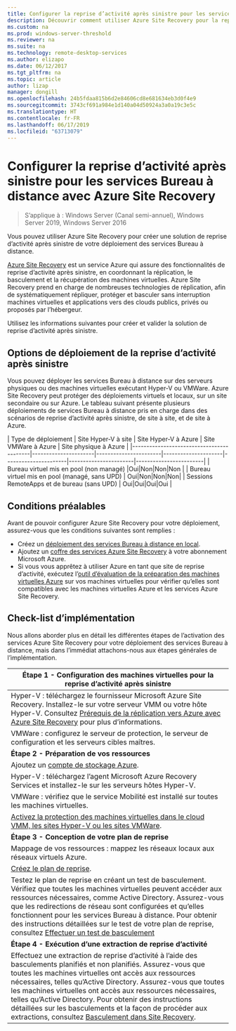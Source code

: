```yaml
---
title: Configurer la reprise d’activité après sinistre pour les services Bureau à distance avec Azure Site Recovery
description: Découvrir comment utiliser Azure Site Recovery pour la reprise d’activité après sinistre dans un déploiement des services Bureau à distance
ms.custom: na
ms.prod: windows-server-threshold
ms.reviewer: na
ms.suite: na
ms.technology: remote-desktop-services
ms.author: elizapo
ms.date: 06/12/2017
ms.tgt_pltfrm: na
ms.topic: article
author: lizap
manager: dongill
ms.openlocfilehash: 24b5fdaa815b6d2e84606cd8e681634eb3d0f4e9
ms.sourcegitcommit: 3743cf691a984e1d140a04d50924a3a0a19c3e5c
ms.translationtype: HT
ms.contentlocale: fr-FR
ms.lasthandoff: 06/17/2019
ms.locfileid: "63713079"
---
```

# <a name="set-up-disaster-recovery-for-rds-using-azure-site-recovery"></a>Configurer la reprise d’activité après sinistre pour les services Bureau à distance avec Azure Site Recovery

>S’applique à : Windows Server (Canal semi-annuel), Windows Server 2019, Windows Server 2016

Vous pouvez utiliser Azure Site Recovery pour créer une solution de reprise d’activité après sinistre de votre déploiement des services Bureau à distance. 

[Azure Site Recovery](/azure/site-recovery/site-recovery-overview) est un service Azure qui assure des fonctionnalités de reprise d’activité après sinistre, en coordonnant la réplication, le basculement et la récupération des machines virtuelles. Azure Site Recovery prend en charge de nombreuses technologies de réplication, afin de systématiquement répliquer, protéger et basculer sans interruption machines virtuelles et applications vers des clouds publics, privés ou proposés par l’hébergeur. 

Utilisez les informations suivantes pour créer et valider la solution de reprise d’activité après sinistre.

## <a name="disaster-recovery-deployment-options"></a>Options de déploiement de la reprise d’activité après sinistre

Vous pouvez déployer les services Bureau à distance sur des serveurs physiques ou des machines virtuelles exécutant Hyper-V ou VMWare. Azure Site Recovery peut protéger des déploiements virtuels et locaux, sur un site secondaire ou sur Azure. Le tableau suivant présente plusieurs déploiements de services Bureau à distance pris en charge dans des scénarios de reprise d’activité après sinistre, de site à site, et de site à Azure.

| Type de déploiement                          | Site Hyper-V à site | Site Hyper-V à Azure | Site VMWare à Azure | Site physique à Azure |
|------------------------------------------|----------------------|-----------------------|---------------------|----------------------|-----------------------|------------------------|
| Bureau virtuel mis en pool (non managé)       |Oui|Non|Non|Non |
| Bureau virtuel mis en pool (managé, sans UPD) | Oui|Non|Non|Non|
| Sessions RemoteApps et de bureau (sans UPD) | Oui|Oui|Oui|Oui  |

## <a name="prerequisites"></a>Conditions préalables

Avant de pouvoir configurer Azure Site Recovery pour votre déploiement, assurez-vous que les conditions suivantes sont remplies :

- Créez un [déploiement des services Bureau à distance en local](rds-deploy-infrastructure.md).
- Ajoutez un [coffre des services Azure Site Recovery](/azure/site-recovery/site-recovery-vmm-to-azure#create-a-recovery-services-vault) à votre abonnement Microsoft Azure.
- Si vous vous apprêtez à utiliser Azure en tant que site de reprise d’activité, exécutez l’[outil d’évaluation de la préparation des machines virtuelles Azure](https://azure.microsoft.com/downloads/vm-readiness-assessment/) sur vos machines virtuelles pour vérifier qu’elles sont compatibles avec les machines virtuelles Azure et les services Azure Site Recovery.
 
## <a name="implementation-checklist"></a>Check-list d’implémentation

Nous allons aborder plus en détail les différentes étapes de l’activation des services Azure Site Recovery pour votre déploiement des services Bureau à distance, mais dans l’immédiat attachons-nous aux étapes générales de l’implémentation.

| **Étape 1 - Configuration des machines virtuelles pour la reprise d’activité après sinistre**                                                                                                                                                                                               |
|--------------------------------------------------------------------------------------------------------------------------------------------------------------------------------------------------------------------------------------------|
| Hyper-V : téléchargez le fournisseur Microsoft Azure Site Recovery. Installez-le sur votre serveur VMM ou votre hôte Hyper-V. Consultez [Prérequis de la réplication vers Azure avec Azure Site Recovery](/azure/site-recovery/site-recovery-prereq) pour plus d’informations.                                                                                                                             |
| VMWare : configurez le serveur de protection, le serveur de configuration et les serveurs cibles maîtres.                                                                                                                                                      |
| **Étape 2 - Préparation de vos ressources**                                                                                                                                                                                                           |
| Ajoutez un [compte de stockage Azure](/azure/storage/storage-create-storage-account).                                                                                                                                                                                                              |
| Hyper-V : téléchargez l’agent Microsoft Azure Recovery Services et installez-le sur les serveurs hôtes Hyper-V.                                                                                                                                     |
| VMWare : vérifiez que le service Mobilité est installé sur toutes les machines virtuelles.                                                                                                                                                                           |
| [Activez la protection des machines virtuelles dans le cloud VMM, les sites Hyper-V ou les sites VMWare](rds-enable-dr-with-asr.md).                                                                                                                                                                    |
| **Étape 3 - Conception de votre plan de reprise**                                                                                                                                                                                                        |
| Mappage de vos ressources : mappez les réseaux locaux aux réseaux virtuels Azure.                                                                                                                                                                              |
| [Créez le plan de reprise](rds-disaster-recovery-plan.md). |
| Testez le plan de reprise en créant un test de basculement. Vérifiez que toutes les machines virtuelles peuvent accéder aux ressources nécessaires, comme Active Directory. Assurez-vous que les redirections de réseau sont configurées et qu’elles fonctionnent pour les services Bureau à distance. Pour obtenir des instructions détaillées sur le test de votre plan de reprise, consultez [Effectuer un test de basculement](/azure/site-recovery/site-recovery-test-failover-to-azure)|
| **Étape 4 - Exécution d’une extraction de reprise d’activité**                                                                                                                                                                                                     |
| Effectuez une extraction de reprise d’activité à l’aide des basculements planifiés et non planifiés. Assurez-vous que toutes les machines virtuelles ont accès aux ressources nécessaires, telles qu’Active Directory. Assurez-vous que toutes les machines virtuelles ont accès aux ressources nécessaires, telles qu’Active Directory. Pour obtenir des instructions détaillées sur les basculements et la façon de procéder aux extractions, consultez [Basculement dans Site Recovery](/azure/site-recovery/site-recovery-failover).|


